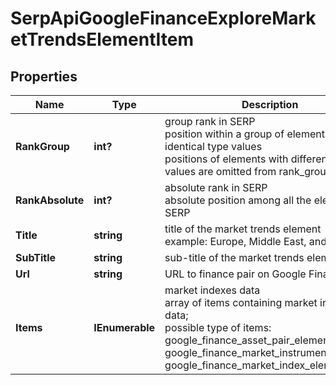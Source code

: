 # SerpApiGoogleFinanceExploreMarketTrendsElementItem


## Properties

| Name | Type | Description | Notes |
|------------ | ------------- | ------------- | -------------|
**RankGroup** | **int?** | group rank in SERP<br>position within a group of elements with identical type values<br>positions of elements with different type values are omitted from rank_group |[optional]|
**RankAbsolute** | **int?** | absolute rank in SERP<br>absolute position among all the elements in SERP |[optional]|
**Title** | **string** | title of the market trends element<br>example: Europe, Middle East, and Africa |[optional]|
**SubTitle** | **string** | sub-title of the market trends element |[optional]|
**Url** | **string** | URL to finance pair on Google Finance |[optional]|
**Items** | **IEnumerable<BaseSerpApiGoogleFinanceElementItem>** | market indexes data<br>array of items containing market indexes data;<br>possible type of items: google_finance_asset_pair_element, google_finance_market_instrument_element, google_finance_market_index_element |[optional]|